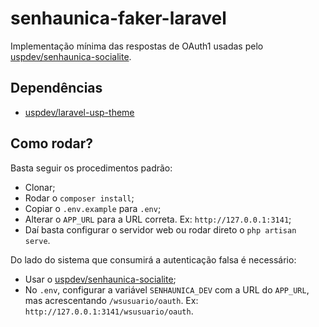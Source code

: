 # senhaunica-faker-laravel
Implementação mínima das respostas de OAuth1 usadas pelo [uspdev/senhaunica-socialite](https://github.com/uspdev/senhaunica-socialite).

## Dependências
  * [uspdev/laravel-usp-theme](https://github.com/uspdev/laravel-usp-theme)

## Como rodar?
Basta seguir os procedimentos padrão:
  * Clonar;
  * Rodar o `composer install`;
  * Copiar o `.env.example` para `.env`;
  * Alterar o `APP_URL` para a URL correta. Ex: `http://127.0.0.1:3141`;
  * Daí basta configurar o servidor web ou rodar direto o `php artisan serve`.

Do lado do sistema que consumirá a autenticação falsa é necessário:
  * Usar o [uspdev/senhaunica-socialite](https://github.com/uspdev/senhaunica-socialite);
  * No `.env`, configurar a variável `SENHAUNICA_DEV` com a URL do `APP_URL`, mas acrescentando `/wsusuario/oauth`. Ex: `http://127.0.0.1:3141/wsusuario/oauth`.
